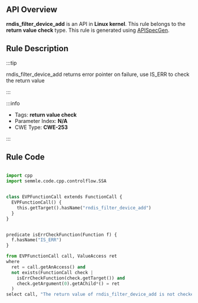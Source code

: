 ---
---


## API Overview
**rndis_filter_device_add** is an API in **Linux kernel**. This rule belongs to the **return value check** type. This rule is generated using [APISpecGen](../../tools/APISpecGen).
## Rule Description

:::tip

rndis_filter_device_add returns error pointer on failure, use IS_ERR to check the return value

:::

:::info

- Tags: **return value check**
- Parameter Index: **N/A**
- CWE Type: **CWE-253**

:::

## Rule Code
```python

import cpp
import semmle.code.cpp.controlflow.SSA


class EVPFunctionCall extends FunctionCall {
  EVPFunctionCall() {
    this.getTarget().hasName("rndis_filter_device_add")
  }
}


predicate isErrCheckFunction(Function f) {
  f.hasName("IS_ERR") 
}

from EVPFunctionCall call, ValueAccess ret
where
  ret = call.getAnAccess() and
  not exists(FunctionCall check |
    isErrCheckFunction(check.getTarget()) and
    check.getArgument(0).getAChild*() = ret
  )
select call, "The return value of rndis_filter_device_add is not checked with IS_ERR."
    
```